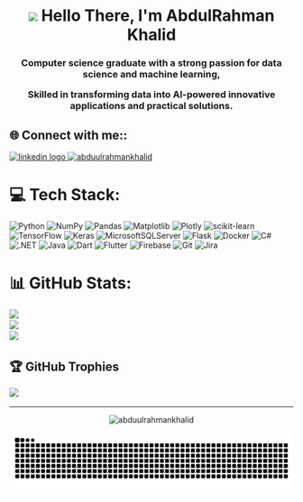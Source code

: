 <h1 align="center"> <img src="https://media.giphy.com/media/hvRJCLFzcasrR4ia7z/giphy.gif" width="30px"/> Hello There, I'm AbdulRahman Khalid</h2>

###

<h3 align="center">Computer science graduate with a strong passion for data science and machine learning,
  
 Skilled in transforming data into AI-powered innovative applications and practical solutions.</h3>

## 🌐 Connect with me::
<div align="left">
  <a href="https://www.linkedin.com/in/abduulrahmankhalid/" target="_blank">
    <img src="https://raw.githubusercontent.com/maurodesouza/profile-readme-generator/master/src/assets/icons/social/linkedin/default.svg" width="47" height="35" alt="linkedin logo"  />
  </a>
  <a href="https://kaggle.com/abduulrahmankhalid" target="blank"><img src="https://raw.githubusercontent.com/rahuldkjain/github-profile-readme-generator/master/src/images/icons/Social/kaggle.svg" alt="abduulrahmankhalid" height="35" width="47" /></a>
</div>

# 💻 Tech Stack:
![Python](https://img.shields.io/badge/python-3670A0?style=flat&logo=python&logoColor=ffdd54) ![NumPy](https://img.shields.io/badge/numpy-%23013243.svg?style=flat&logo=numpy&logoColor=white) ![Pandas](https://img.shields.io/badge/pandas-%23150458.svg?style=flat&logo=pandas&logoColor=white) ![Matplotlib](https://img.shields.io/badge/Matplotlib-%23ffffff.svg?style=flat&logo=Matplotlib&logoColor=white) ![Plotly](https://img.shields.io/badge/Plotly-%233F4F75.svg?style=flat&logo=plotly&logoColor=white) ![scikit-learn](https://img.shields.io/badge/scikit--learn-%23F7931E.svg?style=flat&logo=scikit-learn&logoColor=white) ![TensorFlow](https://img.shields.io/badge/TensorFlow-%23FF6F00.svg?style=flat&logo=TensorFlow&logoColor=white) ![Keras](https://img.shields.io/badge/Keras-%23D00000.svg?style=flat&logo=Keras&logoColor=white) ![MicrosoftSQLServer](https://img.shields.io/badge/Microsoft%20SQL%20Sever-CC2927?style=flat&logo=microsoft%20sql%20server&logoColor=white) ![Flask](https://img.shields.io/badge/flask-%23000.svg?style=flat&logo=Flask&logoColor=white) ![Docker](https://img.shields.io/badge/docker-%230db7ed.svg?style=flat&logo=Docker&logoColor=white) ![C#](https://img.shields.io/badge/C%23-239120?style=flat&logo=C-Sharp&logoColor=white) ![.NET](https://img.shields.io/badge/.NET-5C2D91.svg?style=flat&logo=.net&logoColor=white) ![Java](https://img.shields.io/badge/Java-ED8B00?style=flat&logo=openjdk&logoColor=white) ![Dart](https://img.shields.io/badge/Dart-0175C2?style=fla&logo=dart&logoColor=white) ![Flutter](https://img.shields.io/badge/Flutter-02569B?style=flat&logo=flutter&logoColor=white) ![Firebase](https://img.shields.io/badge/Firebase-039BE5?style=flat&logo=Firebase&logoColor=white) ![Git](https://img.shields.io/badge/GIT-E44C30?style=flat&logo=git&logoColor=white) ![Jira](https://img.shields.io/badge/Jira-0052CC.svg?style=flat&logo=Jira&logoColor=white)
# 📊 GitHub Stats:
![](https://github-readme-stats-sigma-five.vercel.app/api?username=abduulrahmankhalid&theme=material-palenight&hide_border=true&include_all_commits=true&count_private=true)<br/>
![](https://github-readme-streak-stats.herokuapp.com/?user=abduulrahmankhalid&theme=material-palenight&hide_border=true)<br/>
![](https://github-readme-stats-sigma-five.vercel.app/api/top-langs/?username=abduulrahmankhalid&theme=material-palenight&hide_border=true&include_all_commits=true&count_private=true&layout=compact)

## 🏆 GitHub Trophies
![](https://github-profile-trophy.vercel.app/?username=abduulrahmankhalid&theme=discord&no-frame=true&no-bg=true&margin-w=4&row=1&column=-1)

---

<div align="center">
<!--   <img src="https://visitcount.itsvg.in/api?id=abduulrahmankhalid&icon=8&color=6"  /> -->
  <p align="center"> <img src="https://komarev.com/ghpvc/?username=abduulrahmankhalid&label=Profile%20Views&color=800080&style=flat&logo" alt="abduulrahmankhalid" /> </p>
  <img src="https://github.com/abduulrahmankhalid/abduulrahmankhalid/blob/output/github-contribution-grid-snake-dark.svg?palette=github-dark"/>
</div>
